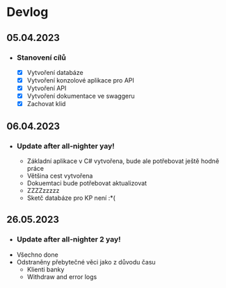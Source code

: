 # Devlog

## 05.04.2023
 - ### Stanovení cílů
    - [x] Vytvoření databáze
    - [x] Vytvoření konzolové aplikace pro API
    - [x] Vytvoření API
    - [x] Vytvoření dokumentace ve swaggeru
    - [x] Zachovat klid

## 06.04.2023
   -  ### Update after all-nighter yay!
      - Základní aplikace v C# vytvořena, bude ale potřebovat ještě hodně práce
      - Většina cest vytvořena
      - Dokuemtaci bude potřebovat aktualizovat
      - ZZZZzzzzz
      - Sketč databáze pro KP není :*(

## 26.05.2023
- ### Update after all-nighter 2 yay!
 - Všechno done
 - Odstraněny přebytečné věci jako z důvodu času
   - Klienti banky
   - Withdraw and error logs
